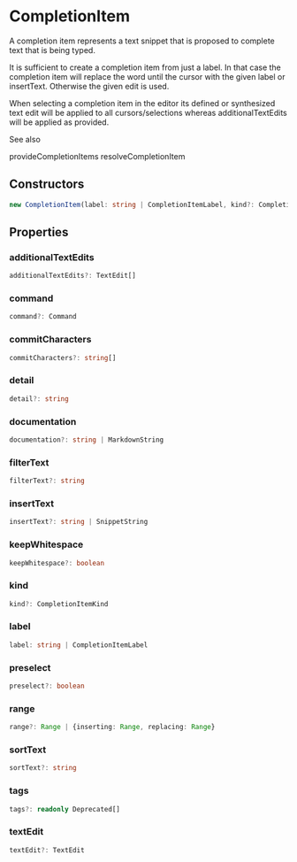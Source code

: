 # CompletionItem

A completion item represents a text snippet that is proposed to complete text that is being typed.

It is sufficient to create a completion item from just a label. In that case the completion item will replace the word until the cursor with the given label or insertText. Otherwise the given edit is used.

When selecting a completion item in the editor its defined or synthesized text edit will be applied to all cursors/selections whereas additionalTextEdits will be applied as provided.

See also

provideCompletionItems
resolveCompletionItem

## Constructors

```typescript
new CompletionItem(label: string | CompletionItemLabel, kind?: CompletionItemKind): CompletionItem
```

## Properties

### additionalTextEdits

```typescript
additionalTextEdits?: TextEdit[]
```

### command

```typescript
command?: Command
```

### commitCharacters

```typescript
commitCharacters?: string[]
```

### detail

```typescript
detail?: string
```

### documentation

```typescript
documentation?: string | MarkdownString
```

### filterText

```typescript
filterText?: string
```

### insertText

```typescript
insertText?: string | SnippetString
```

### keepWhitespace

```typescript
keepWhitespace?: boolean
```

### kind

```typescript
kind?: CompletionItemKind
```

### label

```typescript
label: string | CompletionItemLabel
```

### preselect

```typescript
preselect?: boolean
```

### range

```typescript
range?: Range | {inserting: Range, replacing: Range}
```

### sortText

```typescript
sortText?: string
```

### tags

```typescript
tags?: readonly Deprecated[]
```

### textEdit

```typescript
textEdit?: TextEdit
```

